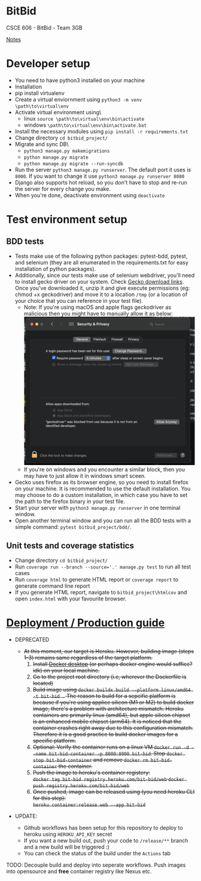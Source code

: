 # BitBid
CSCE 606 - BitBid - Team 3GB

[Notes](https://drive.google.com/drive/folders/1pU8iHhiHwo8pn0ndJedjYgVnxPt8D0Wy)

# Developer setup
* You need to have python3 installed on your machine
* Installation
* pip install virtualenv 
* Create a virtual enviornment using `python3 -m venv \path\to\virtual\env`
* Activate virtual environment using\
    * linux `source \path\to\virtual\env\bin\activate`
    * windows `\path\to\virtual\env\bin\activate.bat`
* Install the necessary modules using `pip install -r requirements.txt`
* Change directory `cd bitbid_project/`
* Migrate and sync DB\
    * `python3 manage.py makemigrations`
    * `python manage.py migrate`
    * `python manage.py migrate --run-syncdb`
* Run the server `python3 manage.py runserver`. The default port it uses is `8000`. If you want to change it use `python3 manage.py runserver 8080`
* Django also supports hot reload, so you don't have to stop and re-run the server for every change you make.
* When you're done, deactivate environment using `deactivate`

# Test environment setup
## BDD tests
* Tests make use of the following python packages: pytest-bdd, pytest, and selenium (they are all enumerated in the requirements.txt for easy installation of python packages). 
* Additionally, since our tests make use of selenium webdriver, you'll need to install gecko driver on your system. Check [Gecko download links](https://github.com/mozilla/geckodriver/releases). Once you've downloaded it, unzip it and give execute permissions (eg: chmod +x geckodriver) and move it to a location `/tmp` (or a location of your choice that you can reference in your test file).
    * Note: If you're using macOS and apple flags geckodriver as malicious then you might have to manually allow it as below:
    ![malicious](/readme_assets/malicous.png)
    * If you're on windows and you encounter a similar block, then you may have to just allow it in windows smart sceen.
* Gecko uses firefox as its browser engine, so you need to install firefox on your machine. It is recommended to use the default installation. You may choose to do a custom installation, in which case you have to set the path to the firefox binary in your test file.
* Start your server with `python3 manage.py runserver` in one terminal window. 
* Open another terminal window and you can run all the BDD tests with a simple command: `pytest bitbid_project/bdd/`. 

## Unit tests and coverage statistics
* Change directory `cd bitbid_project/`
* Run `coverage run --branch --source='.' manage.py test` to run all test cases
* Run `coverage html` to generate HTML report or `coverage report` to generate command line report
* If you generate HTML report, navigate to `bitbid_project\htmlcov` and open `index.html` with your favourite browser.



# [Deployment / Production guide](https://testdriven.io/blog/deploying-django-to-heroku-with-docker/)
* DEPRECATED
    <strike>
    * At this moment, our target is Heroku. However, building image (steps 1-3) remains same regardless of the target platform.
        1. Install [Docker desktop](https://www.docker.com/products/docker-desktop/) (or perhaps docker engine would suffice? idk) on your local machine.
        2. Go to the project root directory (i.e, wherever the Dockerfile is located)
        3. Build image using `docker buildx build --platform linux/amd64 -t bit-bid .` The reason to build for a sepcific platform is because if you're using applice silicon (M1 or M2) to build docker image, there's a problem with architecture mismatch. Heroku containers are primarily linux (amd64), but apple silicon chipset is an enhanced mobile chipset (arm64). It is noticed that the container crashes right away due to this configuration mismatch. Therefore it is a good practice to build docker images for a specific platform.
        4. Optional: Verify the container runs on a linux VM `docker run -d --name bit-bid-container -p 8000:8000 bit-bid`. Stop `docker stop bit-bid-container` and remove `docker rm bit-bid-container` the container.
        5. Push the image to heroku's container registery:\
        `docker tag bit-bid registry.heroku.com/bit-bid/web`
        `docker push registry.heroku.com/bit-bid/web`
        6. Once pushed, image can be released using (you need heroku CLI for this step):\
        `heroku container:release web --app bit-bid`
    </strike>

*   UPDATE:
    *   Github workflows has been setup for this repository to deploy to heroku using `HEROKU_API_KEY` secret
    * If you want a new build out, push your code to `/release/**` branch and a new build will be triggered :)
    * You can check the status of the build under the `Actions` tab

TODO: Decouple build and deploy into seperate workflows. Push images into opensource and **free** container registry like Nexus etc.
